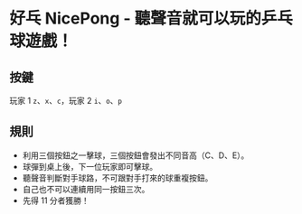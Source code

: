 # 好乓 NicePong - 聽聲音就可以玩的乒乓球遊戲！

## 按鍵

玩家 1 `z`、`x`、`c`，玩家 2 `i`、`o`、`p`

## 規則

* 利用三個按鈕之一擊球，三個按鈕會發出不同音高（C、D、E）。
* 球彈到桌上後，下一位玩家即可擊球。
* 聽聲音判斷對手球路，不可跟對手打來的球重複按鈕。
* 自己也不可以連續用同一按鈕三次。
* 先得 11 分者獲勝！
